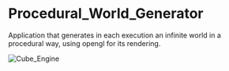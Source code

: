 # Procedural_World_Generator
 Application that generates in each execution an infinite world in a procedural way, using opengl for its rendering.
 
![Cube_Engine](https://github.com/mercuthio/Procedural_World_Generator/assets/91343476/126de484-31b4-45b7-aa8a-907d76116c15)
